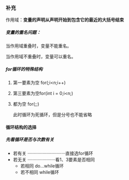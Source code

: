 ### 补充

作用域：**变量的声明从声明开始到包含它的最近的大括号结束**

##### 变量的重名问题：

当作用域重叠时，变量不能重名。

当作用域不重叠时，变量可以重名。



##### for循环的特殊结构

1. 第一要素为空 for(;i<n;i++)

2. 第三要素为空for(int i = 0;i<n;)

3. 都为空   for(;;)

   此时循环为死循环，但是分号也不能省略



#### 循环结构的选择

##### 先看循环是否与次数有关

- 若有关  ······························直接选for循环
- 若无关 ······················看1、3要素是否相同
  - 若相同       do...while循环
  - 若不相同   while循环
